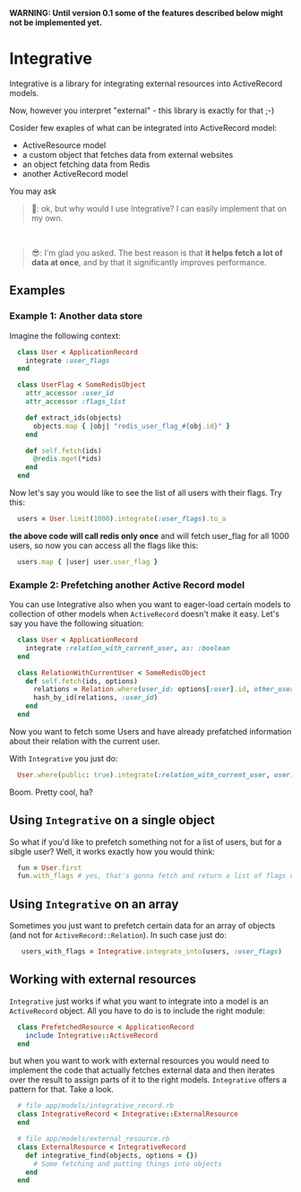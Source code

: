 **WARNING: Until version 0.1 some of the features described below might not be implemented yet.**

# Integrative

Integrative is a library for integrating external resources into ActiveRecord models.

Now, however you interpret "external" - this library is exactly for that ;-)

Cosider few exaples of what can be integrated into ActiveRecord model:
* ActiveResource model
* a custom object that fetches data from external websites
* an object fetching data from Redis
* another ActiveRecord model

You may ask

> :triumph:: ok, but why would I use Integrative? I can easily implement that on my own.

&nbsp;

> :sunglasses:: I'm glad you asked. The best reason is that **it helps fetch a lot of data at once**, and by that it significantly improves performance.

## Examples
### Example 1: Another data store

Imagine the following context:

```ruby
  class User < ApplicationRecord
    integrate :user_flags
  end

  class UserFlag < SomeRedisObject
    attr_accessor :user_id
    attr_accessor :flags_list

    def extract_ids(objects)
      objects.map { |obj| "redis_user_flag_#{obj.id}" }
    end

    def self.fetch(ids)
      @redis.mget(*ids)
    end
  end
```

Now let's say you would like to see the list of all users with their flags. Try this:

```ruby
  users = User.limit(1000).integrate(:user_flags).to_a
```

**the above code will call redis only once** and will fetch user_flag for all 1000 users,
so now you can access all the flags like this:

```ruby
  users.map { |user| user.user_flag }
```

### Example 2: Prefetching another Active Record model

You can use Integrative also when you want to eager-load certain models to collection of other models when `ActiveRecord` doesn't make it easy.
Let's say you have the following situation:

```ruby
  class User < ApplicationRecord
    integrate :relation_with_current_user, as: :boolean
  end

  class RelationWithCurrentUser < SomeRedisObject
    def self.fetch(ids, options)
      relations = Relation.where(user_id: options[:user].id, other_user_id: ids)
      hash_by_id(relations, :user_id)
    end
  end
```
Now you want to fetch some Users and have already prefatched information about their relation with the current user.

With `Integrative` you just do:

```ruby
  User.where(public: true).integrate(:relation_with_current_user, user: current_user).limit(1000)
```

Boom. Pretty cool, ha?

## Using `Integrative` on a single object

So what if you'd like to prefetch something not for a list of users, but for a sibgle user?
Well, it works exactly how you would think:

```ruby
  fun = User.first
  fun.with_flags # yes, that's gonna fetch and return a list of flags of the user.
```

## Using `Integrative` on an array

Sometimes you just want to prefetch certain data for an array of objects (and not for `ActiveRecord::Relation`). In such case just do:

```ruby
   users_with_flags = Integrative.integrate_into(users, :user_flags)
```

## Working with external resources

`Integrative` just works if what you want to integrate into a model is an `ActiveRecord` object. All you have to do is to include the right module:

```ruby
  class PrefetchedResource < ApplicationRecord
    include Integrative::ActiveRecord
  end
```

but when you want to work with external resources you would need to implement the code that actually fetches external data and then iterates over the result to assign parts of it to the right models. `Integrative` offers a pattern for that. Take a look.

```ruby
  # file app/models/integrative_record.rb
  class IntegrativeRecord < Integrative::ExternalResource
  end

  # file app/models/external_resource.rb
  class ExternalResource < IntegrativeRecord
    def integrative_find(objects, options = {})
      # Some fetching and putting things into objects
    end
  end
```
